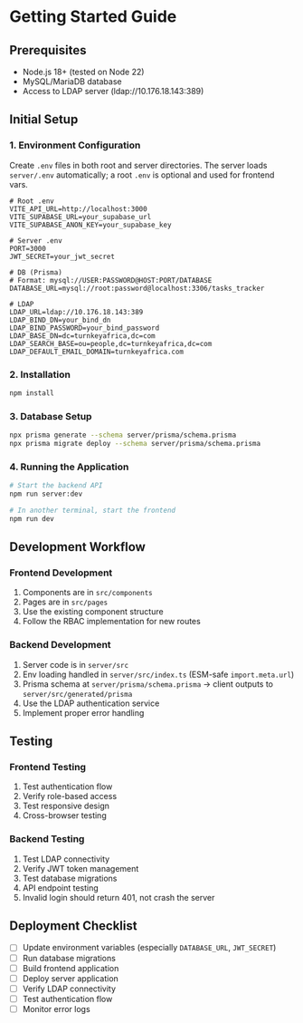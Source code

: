 # Getting Started Guide

## Prerequisites
- Node.js 18+ (tested on Node 22)
- MySQL/MariaDB database
- Access to LDAP server (ldap://10.176.18.143:389)

## Initial Setup

### 1. Environment Configuration
Create `.env` files in both root and server directories. The server loads `server/.env` automatically; a root `.env` is optional and used for frontend vars.

```env
# Root .env
VITE_API_URL=http://localhost:3000
VITE_SUPABASE_URL=your_supabase_url
VITE_SUPABASE_ANON_KEY=your_supabase_key

# Server .env
PORT=3000
JWT_SECRET=your_jwt_secret

# DB (Prisma)
# Format: mysql://USER:PASSWORD@HOST:PORT/DATABASE
DATABASE_URL=mysql://root:password@localhost:3306/tasks_tracker

# LDAP
LDAP_URL=ldap://10.176.18.143:389
LDAP_BIND_DN=your_bind_dn
LDAP_BIND_PASSWORD=your_bind_password
LDAP_BASE_DN=dc=turnkeyafrica,dc=com
LDAP_SEARCH_BASE=ou=people,dc=turnkeyafrica,dc=com
LDAP_DEFAULT_EMAIL_DOMAIN=turnkeyafrica.com
```

### 2. Installation
```bash
npm install
```

### 3. Database Setup
```bash
npx prisma generate --schema server/prisma/schema.prisma
npx prisma migrate deploy --schema server/prisma/schema.prisma
```

### 4. Running the Application
```bash
# Start the backend API
npm run server:dev

# In another terminal, start the frontend
npm run dev
```

## Development Workflow

### Frontend Development
1. Components are in `src/components`
2. Pages are in `src/pages`
3. Use the existing component structure
4. Follow the RBAC implementation for new routes

### Backend Development
1. Server code is in `server/src`
2. Env loading handled in `server/src/index.ts` (ESM-safe `import.meta.url`)
3. Prisma schema at `server/prisma/schema.prisma` → client outputs to `server/src/generated/prisma`
4. Use the LDAP authentication service
5. Implement proper error handling

## Testing

### Frontend Testing
1. Test authentication flow
2. Verify role-based access
3. Test responsive design
4. Cross-browser testing

### Backend Testing
1. Test LDAP connectivity
2. Verify JWT token management
3. Test database migrations
4. API endpoint testing
5. Invalid login should return 401, not crash the server

## Deployment Checklist
- [ ] Update environment variables (especially `DATABASE_URL`, `JWT_SECRET`)
- [ ] Run database migrations
- [ ] Build frontend application
- [ ] Deploy server application
- [ ] Verify LDAP connectivity
- [ ] Test authentication flow
- [ ] Monitor error logs